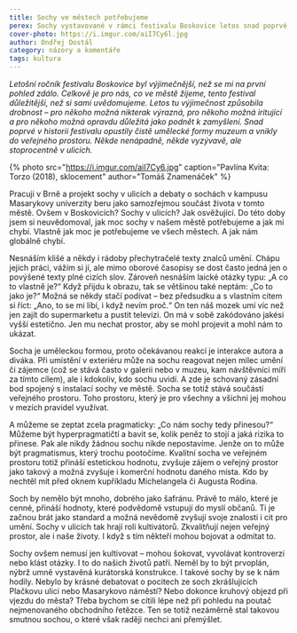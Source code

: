```yaml
---
title: Sochy ve městech potřebujeme
perex: Sochy vystavované v rámci festivalu Boskovice letos snad poprvé v jeho historii opustily muzeum a vnikly do veřejného prostoru. Nemusí jen kultivovat – mohou šokovat, vyvolávat kontroverzi nebo klást otázky. I to do našich životů patří.
cover-photo: https://i.imgur.com/aiI7Cy6l.jpg
author: Ondřej Dostál
category: názory a komentáře
tags: kultura
---
```


*Letošní ročník festivalu Boskovice byl výjimečnější, než se mi na první pohled zdálo. Celkově je pro nás, co ve městě žijeme, tento festival důležitější, než si sami uvědomujeme. Letos tu výjimečnost způsobila drobnost – pro někoho možná nikterak výrazná, pro někoho možná iritující a pro někoho možná opravdu důležitá jako podnět k zamyšlení. Snad poprvé v historii festivalu opustily čistě umělecké formy muzeum a vnikly do veřejného prostoru. Někde nenápadně, někde vyzývavě, ale stoprocentně v ulicích.*

{% photo src="https://i.imgur.com/aiI7Cy6.jpg" caption="Pavlína Kvita: Torzo (2018), sklocement" author="Tomáš Znamenáček" %}

Pracuji v Brně a projekt sochy v ulicích a debaty o sochách v kampusu Masarykovy univerzity beru jako samozřejmou součást života v tomto městě. Ovšem v Boskovicích? Sochy v ulicích? Jak osvěžující. Do této doby jsem si neuvědomoval, jak moc sochy v našem městě potřebujeme a jak mi chybí. Vlastně jak moc je potřebujeme ve všech městech. A jak nám globálně chybí.

Nesnáším klišé a někdy i rádoby přechytračelé texty znalců umění. Chápu jejich práci, vážím si jí, ale mimo oborové časopisy se dost často jedná jen o povýšené texty plné cizích slov. Zároveň nesnáším laické otázky typu: „A co to vlastně je?“ Když přijdu k obrazu, tak se většinou také neptám: „Co to jako je?“ Možná se někdy stačí podívat – bez předsudku a s vlastním citem si říct: „Ano, to se mi líbí, i když nevím proč.“ On ten náš mozek umí víc než jen zajít do supermarketu a pustit televizi. On má v sobě zakódováno jakési vyšší estetično. Jen mu nechat prostor, aby se mohl projevit a mohl nám to ukázat.

Socha je uměleckou formou, proto očekávanou reakcí je interakce autora a diváka. Při umístění v exteriéru může na sochu reagovat nejen milec umění či zájemce (což se stává často v galerii nebo v muzeu, kam návštěvníci míří za tímto cílem), ale i kdokoliv, kdo sochu uvidí. A zde je schovaný zásadní bod spojený s instalací sochy ve městě. Socha se totiž stává součástí veřejného prostoru. Toho prostoru, který je pro všechny a všichni jej mohou v mezích pravidel využívat. 

A můžeme se zeptat zcela pragmaticky: „Co nám sochy tedy přinesou?“ Můžeme být hyperpragmatičtí a bavit se, kolik peněz to stojí a jaká rizika to přinese. Pak ale nikdy žádnou sochu nikde nepostavíme. Jenže on to může být pragmatismus, který trochu pootočíme. Kvalitní socha ve veřejném prostoru totiž přináší estetickou hodnotu, zvyšuje zájem o veřejný prostor jako takový a možná zvyšuje i komerční hodnotu daného místa. Kdo by nechtěl mít před oknem kupříkladu Michelangela či Augusta Rodina.

Soch by nemělo být mnoho, dobrého jako šafránu. Právě to málo, které je cenné, přináší hodnoty, které podvědomě vstupují do myslí občanů. Ti je začnou brát jako standard a možná nevědomě zvyšují svoje znalosti i cit pro umění. Sochy v ulicích tak hrají roli kultivátorů. Zkvalitňují nejen veřejný prostor, ale i naše životy. I když s tím někteří mohou bojovat a odmítat to.

Sochy ovšem nemusí jen kultivovat – mohou šokovat, vyvolávat kontroverzi nebo klást otázky. I to do našich životů patří. Neměl by to být prvoplán, nýbrž umně vystavěná kurátorská konstrukce. I takové sochy by se k nám hodily. Nebylo by krásné debatovat o pocitech ze soch zkrášlujících Plačkovu ulici nebo Masarykovo náměstí? Nebo dokonce kruhový objezd při vjezdu do města? Třeba bychom se cítili lépe než při pohledu na poutač nejmenovaného obchodního řetězce. Ten se totiž nezáměrně stal takovou smutnou sochou, o které však raději nechci ani přemýšlet.